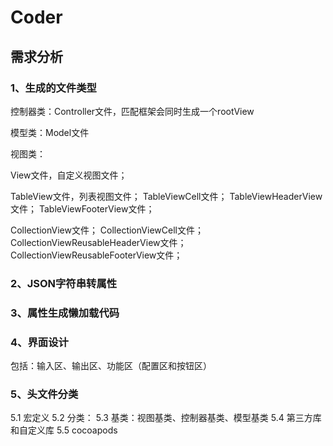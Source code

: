 # Coder

## 需求分析


### 1、生成的文件类型

控制器类：Controller文件，匹配框架会同时生成一个rootView

模型类：Model文件

视图类：

View文件，自定义视图文件；

TableView文件，列表视图文件；
TableViewCell文件；
TableViewHeaderView文件；
TableViewFooterView文件；

CollectionView文件；
CollectionViewCell文件；
CollectionViewReusableHeaderView文件；
CollectionViewReusableFooterView文件；

### 2、JSON字符串转属性

### 3、属性生成懒加载代码

### 4、界面设计
包括：输入区、输出区、功能区（配置区和按钮区）

### 5、头文件分类
5.1 宏定义
5.2 分类：
5.3 基类：视图基类、控制器基类、模型基类
5.4 第三方库和自定义库
5.5 cocoapods











